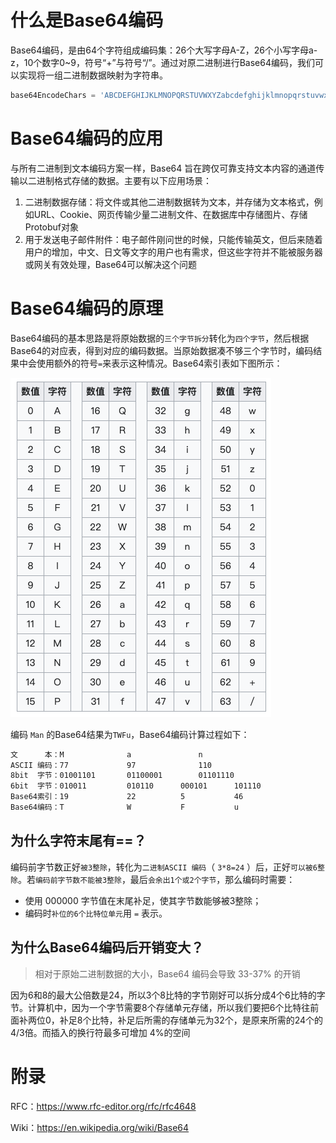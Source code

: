 # 什么是Base64编码

Base64编码，是由64个字符组成编码集：26个大写字母A-Z，26个小写字母a-z，10个数字0~9，符号“+”与符号“/”。通过对原二进制进行Base64编码，我们可以实现将一组二进制数据映射为字符串。

```python
base64EncodeChars = 'ABCDEFGHIJKLMNOPQRSTUVWXYZabcdefghijklmnopqrstuvwxyz0123456789+/'
```

# Base64编码的应用

与所有二进制到文本编码方案一样，Base64 旨在跨仅可靠支持文本内容的通道传输以二进制格式存储的数据。主要有以下应用场景：

1. 二进制数据存储：将文件或其他二进制数据转为文本，并存储为文本格式，例如URL、Cookie、网页传输少量二进制文件、在数据库中存储图片、存储Protobuf对象
2. 用于发送电子邮件附件：电子邮件刚问世的时候，只能传输英文，但后来随着用户的增加，中文、日文等文字的用户也有需求，但这些字符并不能被服务器或网关有效处理，Base64可以解决这个问题

# Base64编码的原理

Base64编码的基本思路是将原始数据的`三个字节拆分`转化为`四个字节`，然后根据Base64的对应表，得到对应的编码数据。当原始数据凑不够三个字节时，编码结果中会使用额外的符号`=`来表示这种情况。Base64索引表如下图所示：

![Base64索引表](./assets/a455784137a5a8e6494e676466b010c1.png)

编码 `Man` 的Base64结果为`TWFu`，Base64编码计算过程如下：

```markdown
文      本：M        		a        		n
ASCII 编码：77       		97       		110
8bit  字节：01001101 		01100001 		01101110
6bit  字节：010011 		010110 		000101 		101110
Base64索引：19     		22     		5      		46
Base64编码：T      		W      		F      		u
```

## 为什么字符末尾有==？

编码前字节数正好`被3整除`，转化为`二进制ASCII 编码`（ `3*8=24` ）后，正好`可以被6整除`。若`编码前字节数不能被3整除`，最后`会余出1个或2个字节`，那么编码时需要：

- 使用 000000 字节值在末尾补足，使其字节数能够被3整除；
- 编码时`补位的6个比特位单元`用 `=` 表示。

## 为什么Base64编码后开销变大？

> 相对于原始二进制数据的大小，Base64 编码会导致 33-37% 的开销

因为6和8的最大公倍数是24，所以3个8比特的字节刚好可以拆分成4个6比特的字节。计算机中，因为一个字节需要8个存储单元存储，所以我们要把6个比特往前面补两位0，补足8个比特，补足后所需的存储单元为32个，是原来所需的24个的4/3倍。而插入的换行符最多可增加 4%的空间

# 附录

RFC：https://www.rfc-editor.org/rfc/rfc4648

Wiki：https://en.wikipedia.org/wiki/Base64



